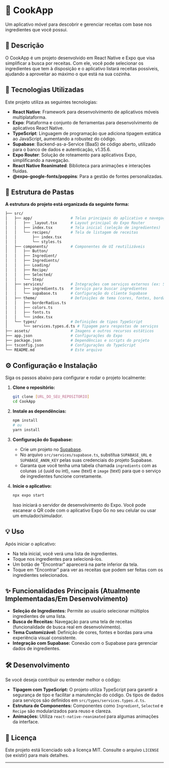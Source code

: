 # 🍲 CookApp

Um aplicativo móvel para descobrir e gerenciar receitas com base nos ingredientes que você possui.

## 📝 Descrição

O CookApp é um projeto desenvolvido em React Native e Expo que visa simplificar a busca por receitas. Com ele, você pode selecionar os ingredientes que tem à disposição e o aplicativo listará receitas possíveis, ajudando a aproveitar ao máximo o que está na sua cozinha.

## 🚀 Tecnologias Utilizadas

Este projeto utiliza as seguintes tecnologias:

* **React Native**: Framework para desenvolvimento de aplicativos móveis multiplataforma.
* **Expo**: Plataforma e conjunto de ferramentas para desenvolvimento de aplicativos React Native.
* **TypeScript**: Linguagem de programação que adiciona tipagem estática ao JavaScript, aumentando a robustez do código.
* **Supabase**: Backend-as-a-Service (BaaS) de código aberto, utilizado para o banco de dados e autenticação, v1.35.6.
* **Expo Router**: Solução de roteamento para aplicativos Expo, simplificando a navegação.
* **React Native Reanimated**: Biblioteca para animações e interações fluidas.
* **@expo-google-fonts/poppins**: Para a gestão de fontes personalizadas.

## 📂 Estrutura de Pastas

**A estrutura do projeto está organizada da seguinte forma:**
```bash
├── src/
│   ├── app/                 # Telas principais do aplicativo e navegação
│   │   ├── _layout.tsx      # Layout principal do Expo Router
│   │   ├── index.tsx        # Tela inicial (seleção de ingredientes)
│   │   └── recipes/         # Tela de listagem de receitas
│   │       ├── index.tsx
│   │       └── styles.ts
│   ├── components/          # Componentes de UI reutilizáveis
│   │   ├── Button/
│   │   ├── Ingredient/
│   │   ├── Ingredients/
│   │   ├── Loading/
│   │   ├── Recipe/
│   │   ├── Selected/
│   │   └── Step/
│   ├── services/            # Integrações com serviços externos (ex: Supabase)
│   │   ├── ingredients.ts   # Serviço para buscar ingredientes
│   │   └── supabase.ts      # Configuração do cliente Supabase
│   ├── theme/               # Definições de tema (cores, fontes, bordas)
│   │   ├── borderRadius.ts
│   │   ├── colors.ts
│   │   ├── fonts.ts
│   │   └── index.tsx
│   └── types/               # Definições de tipos TypeScript
│       └── services.types.d.ts # Tipagem para respostas de serviços
├── assets/                  # Imagens e outros recursos estáticos
├── app.json                 # Configurações do Expo
├── package.json             # Dependências e scripts do projeto
├── tsconfig.json            # Configurações do TypeScript
└── README.md                # Este arquivo
```

## ⚙️ Configuração e Instalação

Siga os passos abaixo para configurar e rodar o projeto localmente:

1.  **Clone o repositório:**
    ```bash
    git clone [URL_DO_SEU_REPOSITORIO]
    cd CookApp
    ```
2.  **Instale as dependências:**
    ```bash
    npm install
    # ou
    yarn install
    ```
3.  **Configuração do Supabase:**
    * Crie um projeto no [Supabase](https://supabase.com/).
    * No arquivo `src/services/supabase.ts`, substitua `SUPABASE_URL` e `SUPABASE_ANON_KEY` pelas suas credenciais do projeto Supabase.
    * Garanta que você tenha uma tabela chamada `ingredients` com as colunas `id` (uuid ou int), `name` (text) e `image` (text) para que o serviço de ingredientes funcione corretamente.

4.  **Inicie o aplicativo:**
    ```bash
    npx expo start
    ```
    Isso iniciará o servidor de desenvolvimento do Expo. Você pode escanear o QR code com o aplicativo Expo Go no seu celular ou usar um emulador/simulador.

## 💡 Uso

Após iniciar o aplicativo:

* Na tela inicial, você verá uma lista de ingredientes.
* Toque nos ingredientes para selecioná-los.
* Um botão de "Encontrar" aparecerá na parte inferior da tela.
* Toque em "Encontrar" para ver as receitas que podem ser feitas com os ingredientes selecionados.

## ✨ Funcionalidades Principais (Atualmente Implementadas/Em Desenvolvimento)

* **Seleção de Ingredientes:** Permite ao usuário selecionar múltiplos ingredientes de uma lista.
* **Busca de Receitas:** Navegação para uma tela de receitas (funcionalidade de busca real em desenvolvimento).
* **Tema Customizável:** Definição de cores, fontes e bordas para uma experiência visual consistente.
* **Integração com Supabase:** Conexão com o Supabase para gerenciar dados de ingredientes.

## 🛠️ Desenvolvimento

Se você deseja contribuir ou entender melhor o código:

* **Tipagem com TypeScript:** O projeto utiliza TypeScript para garantir a segurança de tipo e facilitar a manutenção do código. Os tipos de dados para serviços são definidos em `src/types/services.types.d.ts`.
* **Estrutura de Componentes:** Componentes como `Ingredient`, `Selected` e `Recipe` são modularizados para reuso e clareza.
* **Animações:** Utiliza `react-native-reanimated` para algumas animações da interface.

## 📄 Licença

Este projeto está licenciado sob a licença MIT. Consulte o arquivo `LICENSE` (se existir) para mais detalhes.

---

